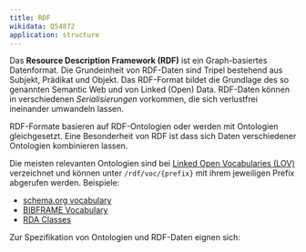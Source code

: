 ```yaml
---
title: RDF
wikidata: Q54872
application: structure
---
```


Das **Resource Description Framework (RDF)** ist ein Graph-basiertes
Datenformat.  Die Grundeinheit von RDF-Daten sind Tripel bestehend aus Subjekt,
Prädikat und Objekt.  Das RDF-Format bildet die Grundlage des so genannten
Semantic Web und von Linked (Open) Data. RDF-Daten können in verschiedenen
*Serialisierungen* vorkommen, die sich verlustfrei ineinander umwandeln lassen.

RDF-Formate basieren auf RDF-Ontologien oder werden mit Ontologien
gleichgesetzt. Eine Besonderheit von RDF ist dass sich Daten verschiedener
Ontologien kombinieren lassen.

Die meisten relevanten Ontologien sind bei [Linked Open Vocabularies
(LOV)](rdf/voc) verzeichnet und können unter `/rdf/voc/{prefix}` mit ihrem
jeweiligen Prefix abgerufen werden. Beispiele:

* [schema.org vocabulary](rdf/voc/schema)
* [BIBFRAME Vocabulary](rdf/voc/bf)
* [RDA Classes](rdf/voc/rdac)

<!-- 
- Ontologien bauen aufeinander auf
- Formate hängen auch von Anwendungsprofilen ab
    - application profiles, data shapes, SHACL, ShEx...
    - implizite profile
-->

[Linked Open Vocabularies (LOV)]: http://lov.okfn.org/

<list-formats for="rdf" title="Schemasprachen">
Zur Spezifikation von Ontologien und RDF-Daten eignen sich:
</list-formats>

<list-encodings model="rdf"/>
